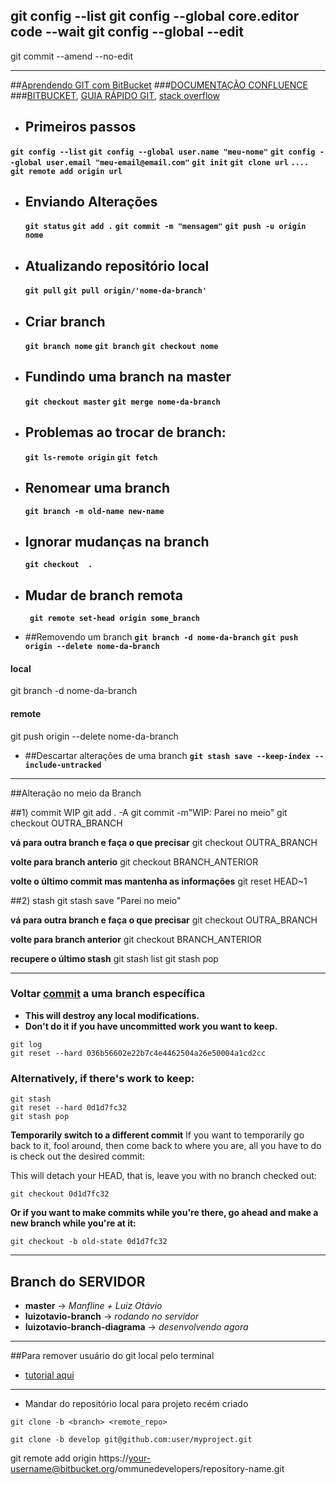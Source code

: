 git config --list
git config --global core.editor code --wait
git config --global --edit
--
git commit --amend --no-edit




---
##[Aprendendo GIT com BitBucket](https://www.atlassian.com/br/git/tutorials/learn-git-with-bitbucket-cloud)
###[DOCUMENTAÇÃO CONFLUENCE](https://dmaind.atlassian.net/wiki/spaces/NT/overview)
###[BITBUCKET](https://BItbucket.org), [GUIA RÁPIDO GIT](https://rogerdudler.github.io/git-guide/index.pt_BR.html), [stack overflow](https://stackoverflow.com/questions/4114095/how-do-i-revert-a-git-repository-to-a-previous-commit)

* ## Primeiros passos
**`git config --list`**
    **`git config --global user.name "meu-nome"`**
    **`git config --global user.email "meu-email@email.com"`**
    **`git init`**
    **`git clone url`**
    **`.... git remote add origin url`**

* ## Enviando Alterações
    **`git status`**
    **`git add .`**
    **`git commit -m "mensagem"`**
    **`git push -u origin nome`**

* ## Atualizando repositório local
    **`git pull`**
    **`git pull origin/'nome-da-branch'`**

* ## Criar branch
    **`git branch nome`**
    **`git branch`**
    **`git checkout nome`**

* ## Fundindo uma branch na master
    **`git checkout master`**
    **`git merge nome-da-branch`**

* ## Problemas ao trocar de branch:
    **`git ls-remote origin`**
    **`git fetch`**

* ## Renomear uma branch
    **`git branch -m old-name new-name`**

* ## Ignorar mudanças na branch
    **`git checkout  .`**

* ## Mudar de branch remota
  **` git remote set-head origin some_branch`**

* ##Removendo um branch
**` git branch -d nome-da-branch `**
**`git push origin --delete nome-da-branch`**

#### local
git branch -d nome-da-branch

#### remote
git push origin --delete nome-da-branch

* ##Descartar alterações de uma branch
**` git stash save --keep-index --include-untracked `**

---

##Alteração no meio da Branch

##1) commit WIP
git add . -A
git commit -m"WIP: Parei no meio"
git checkout OUTRA_BRANCH

**vá para outra branch e faça o que precisar**
git checkout OUTRA_BRANCH

**volte para branch anterio**
git checkout BRANCH_ANTERIOR

**volte o último commit mas mantenha as informações**
git reset HEAD~1


##2) stash
git stash save "Parei no meio"

**vá para outra branch e faça o que precisar**
git checkout OUTRA_BRANCH

**volte para branch anterior**
git checkout BRANCH_ANTERIOR

**recupere o último stash**
git stash list
git stash pop

---
### Voltar [commit](https://pt.stackoverflow.com/questions/19393/como-voltar-o-projeto-a-um-commit-espec%C3%ADfico) a uma branch específica

- **This will destroy any local modifications.**
- **Don't do it if you have uncommitted work you want to keep.**

```
git log
git reset --hard 036b56602e22b7c4e4462504a26e50004a1cd2cc
```

### Alternatively, if there's work to keep:
```
git stash
git reset --hard 0d1d7fc32
git stash pop
```

**Temporarily switch to a different commit**
If you want to temporarily go back to it, fool around, then come back to where you are, all you have to do is check out the desired commit:

This will detach your HEAD, that is, leave you with no branch checked out:
```
git checkout 0d1d7fc32
```
**Or if you want to make commits while you're there, go ahead and make a new branch while you're at it:**
```
git checkout -b old-state 0d1d7fc32
```

---
## Branch do SERVIDOR
- **master** -> *Manfline + Luiz Otávio*
- **luizotavio-branch** -> *rodando no servidor*
- **luizotavio-branch-diagrama** -> *desenvolvendo agora*

---

##Para remover usuário do git local pelo terminal 
 - [tutorial aqui](https://sobrelinux.info/questions/283763/how-to-switch-git-user-at-terminal)

----
- Mandar do repositório local para projeto recém criado


```
git clone -b <branch> <remote_repo>

git clone -b develop git@github.com:user/myproject.git

```
git remote add origin https://your-username@bitbucket.org/ommunedevelopers/repository-name.git


